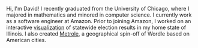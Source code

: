 Hi, I'm David! I recently graduated from the University of Chicago, where I majored in mathematics and minored in computer science. I currently work as a software engineer at Amazon. Prior to joining Amazon, I worked on an interactive [visualization](https://davidliu99.github.io/il_elections) of statewide election results in my home state of Illinois. I also created [Metrole](https://davidliu99.github.io/metrole), a geographical spin-off of Wordle based on American cities.

<!---
davidliu99/davidliu99 is a ✨ special ✨ repository because its `README.md` (this file) appears on your GitHub profile.
You can click the Preview link to take a look at your changes.
--->
